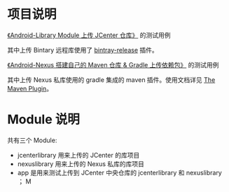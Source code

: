 # 项目说明

[《Android-Library Module 上传 JCenter 仓库》](http://blog.csdn.net/qq_32452623/article/details/79282605) 的测试用例

 其中上传 Bintary 远程库使用了 [bintray-release](https://github.com/novoda/bintray-release) 插件。

[《Android-Nexus 搭建自己的 Maven 仓库 & Gradle 上传依赖包》](http://blog.csdn.net/qq_32452623/article/details/79385595) 的测试用例

 其中上传 Nexus 私库使用的 gradle 集成的 maven 插件。使用文档详见 [The Maven Plugin](https://docs.gradle.org/current/userguide/maven_plugin.html)。

# Module 说明

共有三个 Module:
- jcenterlibrary
用来上传的 JCenter 的库项目
- nexuslibrary
用来上传的 Nexus 私库的库项目
- app
是用来测试上传到 JCenter 中央仓库的 jcenterlibrary 和 nexuslibrary ；
M